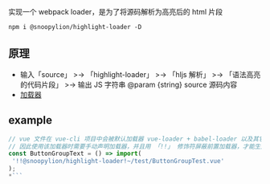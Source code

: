 实现一个 webpack loader，是为了将源码解析为高亮后的 html 片段

```
npm i @snoopylion/highlight-loader -D
```

## 原理
 - 输入「source」 >-> 「highlight-loader」 >-> 「hljs 解析」 >-> 「语法高亮的代码片段」 >-> 输出 JS 字符串
 @param {string} source 源码内容
- [加载器](https://webpack.docschina.org/loaders/)

## example

 ``` js
 // vue 文件在 vue-cli 项目中会被默认加载器 vue-loader + babel-loader 以及其它预先处理
 // 因此使用该加载器时需要手动声明加载器，并且用 「!!」 修饰符屏蔽前置加载器，才能生效
 const ButtonGroupText = () => import(
  '!!@snoopylion/highlight-loader!~/test/ButtonGroupTest.vue'
 );
 *```